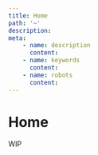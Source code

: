 ```yaml
---
title: Home
path: '~'
description:
meta:
    - name: description
      content:
    - name: keywords
      content:
    - name: robots
      content: 
---
```

# Home

WIP